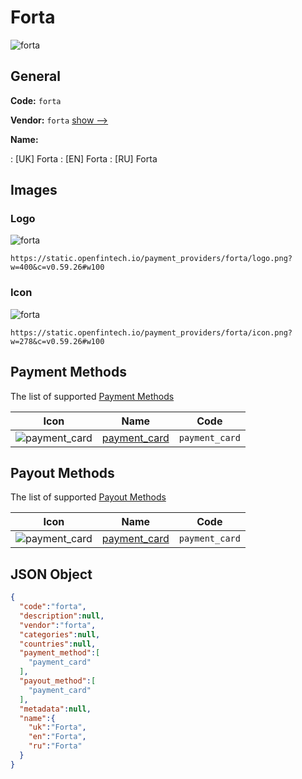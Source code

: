 
# Forta 
![forta](https://static.openfintech.io/payment_providers/forta/logo.png?w=400&c=v0.59.26#w100)  

## General 
 
**Code:** `forta` 
 
**Vendor:** `forta` [show -->](/vendors/forta/) 
 
**Name:** 
 
:	[UK] Forta 
:	[EN] Forta 
:	[RU] Forta 
 

## Images 

### Logo 
 
![forta](https://static.openfintech.io/payment_providers/forta/logo.png?w=400&c=v0.59.26#w100)  

```
https://static.openfintech.io/payment_providers/forta/logo.png?w=400&c=v0.59.26#w100
```  

### Icon 
 
![forta](https://static.openfintech.io/payment_providers/forta/icon.png?w=278&c=v0.59.26#w100)  

```
https://static.openfintech.io/payment_providers/forta/icon.png?w=278&c=v0.59.26#w100
```  

## Payment Methods 
 
The list of supported [Payment Methods](/payment-methods/) 

|Icon|Name|Code| 
|:---:|:---:|:---:| 
|![payment_card](https://static.openfintech.io/payment_methods/payment_card/icon.svg?w=278&c=v0.59.26#w100) |[payment_card](/payment-methods/payment_card/)|`payment_card`| 
 

## Payout Methods 
 
The list of supported [Payout Methods](/payout-methods/) 

|Icon|Name|Code| 
|:---:|:---:|:---:| 
|![payment_card](https://static.openfintech.io/payout_methods/payment_card/icon.svg?w=278&c=v0.59.26#w40) |[payment_card](payout-methodspayment_card/)|`payment_card`| 
 

## JSON Object 

```json
{
  "code":"forta",
  "description":null,
  "vendor":"forta",
  "categories":null,
  "countries":null,
  "payment_method":[
    "payment_card"
  ],
  "payout_method":[
    "payment_card"
  ],
  "metadata":null,
  "name":{
    "uk":"Forta",
    "en":"Forta",
    "ru":"Forta"
  }
}
```  
